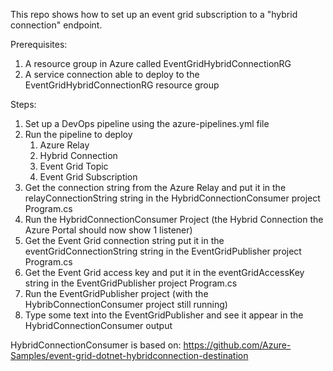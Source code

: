 This repo shows how to set up an event grid subscription to a "hybrid connection" endpoint.

Prerequisites:
1. A resource group in Azure called EventGridHybridConnectionRG
2. A service connection able to deploy to the EventGridHybridConnectionRG resource group

Steps:
1. Set up a DevOps pipeline using the azure-pipelines.yml file
2. Run the pipeline to deploy
    1. Azure Relay
    2. Hybrid Connection
    3. Event Grid Topic
    4. Event Grid Subscription
3. Get the connection string from the Azure Relay and put it in the relayConnectionString string in the HybridConnectionConsumer project Program.cs
4. Run the HybridConnectionConsumer Project (the Hybrid Connection the Azure Portal should now show 1 listener)
5. Get the Event Grid connection string put it in the eventGridConnectionString string in the EventGridPublisher project Program.cs
6. Get the Event Grid access key and put it in the eventGridAccessKey string in the EventGridPublisher project Program.cs
7. Run the EventGridPublisher project (with the HybribConnectionConsumer project still running)
8. Type some text into the EventGridPublisher and see it appear in the HybridConnectionConsumer output

HybridConnectionConsumer is based on: https://github.com/Azure-Samples/event-grid-dotnet-hybridconnection-destination